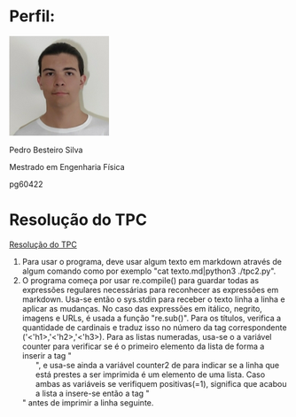 
# Perfil:

![](../profile%20um.png)

Pedro Besteiro Silva

Mestrado em Engenharia Física

pg60422

# Resolução do TPC


[Resolução do TPC](./tpc2.py)

1. Para usar o programa, deve usar algum texto em markdown através de algum comando como por exemplo "cat texto.md|python3 ./tpc2.py".
2. O programa começa por usar re.compile() para guardar todas as expressões regulares necessárias para reconhecer as expressões em markdown. Usa-se então o sys.stdin para receber o texto linha a linha e aplicar as mudanças. No caso das expressões em itálico, negrito, imagens e URLs, é usada a função "re.sub()". Para os títulos, verifica a quantidade de cardinais e traduz isso no número da tag correspondente ('<'h1>,'<'h2>,'<'h3>). Para as listas numeradas, usa-se o a variável counter para verificar se é o primeiro elemento da lista de forma a inserir a tag "<ol>", e usa-se ainda a variável counter2 de para indicar se a linha que está prestes a ser imprimida é um elemento de uma lista. Caso ambas as variáveis se verifiquem positivas(=1), significa que acabou a lista a insere-se então a tag "</ol>" antes de imprimir a linha seguinte.




